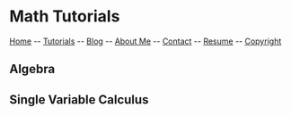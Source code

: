 # Math Tutorials

[Home](../README.md) -- [Tutorials](README.md) -- [Blog](../Blog/README.md) -- [About Me](../aboutme.md) -- [Contact](../contactme.md) -- [Resume](../Resume.pdf) -- [Copyright](../copyright.md)

## Algebra 

## Single Variable Calculus

